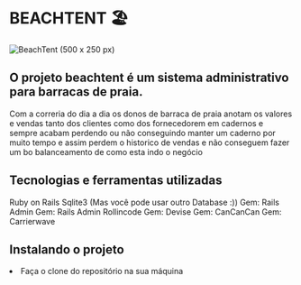  # BEACHTENT 🏖 

![BeachTent (500 x 250 px)](https://user-images.githubusercontent.com/62475727/138617143-eab8a6ba-7b53-4843-97fe-0b4ba2a48726.png)


<h2>O projeto beachtent é um sistema administrativo para barracas de praia.</h2>
<p> Com a correria do dia a dia os donos de barraca de praia anotam os valores e vendas tanto dos clientes como dos fornecedorem em cadernos e sempre acabam perdendo ou não conseguindo manter um caderno por muito tempo e assim perdem o historico de vendas e não conseguem fazer um bo balanceamento de como esta indo o negócio</p>


<h2>Tecnologias e ferramentas utilizadas</h2>

Ruby on Rails
Sqlite3 (Mas você pode usar outro Database :))
Gem: Rails Admin
Gem: Rails Admin Rollincode
Gem: Devise
Gem: CanCanCan
Gem: Carrierwave




<h2>Instalando o projeto</h2>
<li>Faça o clone do repositório na sua máquina</li>

